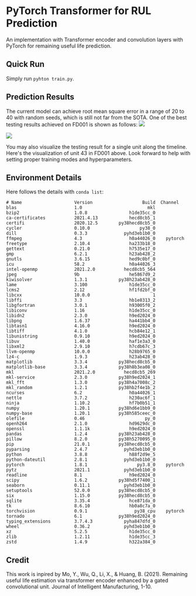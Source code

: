 # PyTorch Transformer for RUL Prediction
An implementation with Transformer encoder and convolution layers with PyTorch for remaining useful life prediction.

## Quick Run
Simply run `pyhton train.py`.

## Prediction Results
The current model can achieve root mean square error in a range of 20 to 40 with random seeds, which is still not far from the SOTA. One of the best testing results achieved on FD001 is shown as follows:
![](https://github.com/jiaxiang-cheng/transformer-pytorch-remaining-useful-life-prediction/blob/main/best%20trial%20with%20FD001.png?raw=true)

![](https://github.com/jiaxiang-cheng/transformer-pytorch-remaining-useful-life-prediction/blob/main/example%20with%20unit%2043%20in%20FD001.png?raw=true)

You may also visualize the testing result for a single unit along the timeline. Here's the visualization of unit 43 in FD001 above. Look forward to help with setting proper training modes and hyperparameters.
## Environment Details
Here follows the details with `conda list`:
```
# Name                    Version                   Build  Channel
blas                      1.0                         mkl  
bzip2                     1.0.8                h1de35cc_0  
ca-certificates           2021.4.13            hecd8cb5_1  
certifi                   2020.12.5        py38hecd8cb5_0  
cycler                    0.10.0                   py38_0  
dill                      0.3.3              pyhd3eb1b0_0  
ffmpeg                    4.3                  h0a44026_0    pytorch
freetype                  2.10.4               ha233b18_0  
gettext                   0.21.0               h7535e17_0  
gmp                       6.2.1                h23ab428_2  
gnutls                    3.6.15               hed9c0bf_0  
icu                       58.2                 h0a44026_3  
intel-openmp              2021.2.0           hecd8cb5_564  
jpeg                      9b                   he5867d9_2  
kiwisolver                1.3.1            py38h23ab428_0  
lame                      3.100                h1de35cc_0  
lcms2                     2.12                 hf1fd2bf_0  
libcxx                    10.0.0                        1  
libffi                    3.3                  hb1e8313_2  
libgfortran               3.0.1                h93005f0_2  
libiconv                  1.16                 h1de35cc_0  
libidn2                   2.3.0                h9ed2024_0  
libpng                    1.6.37               ha441bb4_0  
libtasn1                  4.16.0               h9ed2024_0  
libtiff                   4.1.0                hcb84e12_1  
libunistring              0.9.10               h9ed2024_0  
libuv                     1.40.0               haf1e3a3_0  
libxml2                   2.9.10               h7cdb67c_3  
llvm-openmp               10.0.0               h28b9765_0  
lz4-c                     1.9.3                h23ab428_0  
matplotlib                3.3.4            py38hecd8cb5_0  
matplotlib-base           3.3.4            py38h8b3ea08_0  
mkl                       2021.2.0           hecd8cb5_269  
mkl-service               2.3.0            py38h9ed2024_1  
mkl_fft                   1.3.0            py38h4a7008c_2  
mkl_random                1.2.1            py38hb2f4e1b_2  
ncurses                   6.2                  h0a44026_1  
nettle                    3.7.2                h230ac6f_1  
ninja                     1.10.2               hf7b0b51_1  
numpy                     1.20.1           py38hd6e1bb9_0  
numpy-base                1.20.1           py38h585ceec_0  
olefile                   0.46                       py_0  
openh264                  2.1.0                hd9629dc_0  
openssl                   1.1.1k               h9ed2024_0  
pandas                    1.2.4            py38h23ab428_0  
pillow                    8.2.0            py38h5270095_0  
pip                       21.0.1           py38hecd8cb5_0  
pyparsing                 2.4.7              pyhd3eb1b0_0  
python                    3.8.8                h88f2d9e_5  
python-dateutil           2.8.1              pyhd3eb1b0_0  
pytorch                   1.8.1                   py3.8_0    pytorch
pytz                      2021.1             pyhd3eb1b0_0  
readline                  8.1                  h9ed2024_0  
scipy                     1.6.2            py38hd5f7400_1  
seaborn                   0.11.1             pyhd3eb1b0_0  
setuptools                52.0.0           py38hecd8cb5_0  
six                       1.15.0           py38hecd8cb5_0  
sqlite                    3.35.4               hce871da_0  
tk                        8.6.10               hb0a8c7a_0  
torchvision               0.9.1                  py38_cpu    pytorch
tornado                   6.1              py38h9ed2024_0  
typing_extensions         3.7.4.3            pyha847dfd_0  
wheel                     0.36.2             pyhd3eb1b0_0  
xz                        5.2.5                h1de35cc_0  
zlib                      1.2.11               h1de35cc_3  
zstd                      1.4.9                h322a384_0  
```

## Credit
This work is inpired by Mo, Y., Wu, Q., Li, X., & Huang, B. (2021). Remaining useful life estimation via transformer encoder enhanced by a gated convolutional unit. Journal of Intelligent Manufacturing, 1-10.
